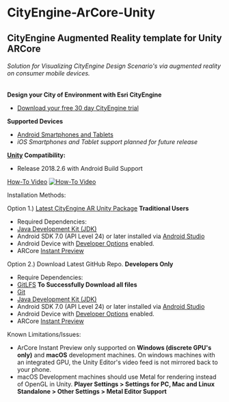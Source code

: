 # CityEngine-ArCore-Unity
## CityEngine Augmented Reality template for Unity ARCore
###### Solution for Visualizing CityEngine Design Scenario's via augmented reality on consumer mobile devices.

**Design your City of Environment with Esri CityEngine**
- [Download your free 30 day CityEngine trial](https://www.esri.com/en-us/arcgis/products/esri-cityengine/overview)

**Supported Devices**
- [Android Smartphones and Tablets](https://developers.google.com/ar/discover/supported-devices)
- _iOS Smartphones and Tablet support planned for future release_

**[Unity](https://unity3d.com/get-unity/download) Compatibility:**
- Release 2018.2.6 with Android Build Support

[How-To Video](https://youtu.be/-hGFLRV4bM8)
[![How-To Video](https://img.youtube.com/vi/-hGFLRV4bM8/0.jpg)](https://www.youtube.com/watch?v=-hGFLRV4bM8)

Installation Methods:

Option 1.) [Latest CityEngine AR Unity Package](https://esri.box.com/v/CityEngineAR) **Traditional Users**
- Required Dependencies:
- [Java Development Kit (JDK)](http://www.oracle.com/technetwork/java/javase/downloads/jdk8-downloads-2133151.html)
- Android SDK 7.0 (API Level 24) or later installed via [Android Studio](https://developer.android.com/studio/)
- Android Device with [Developer Options](https://developer.android.com/studio/debug/dev-options#enable) enabled. 
- ARCore [Instant Preview](https://developers.google.com/ar/develop/unity/instant-preview)

Option 2.) Download Latest GitHub Repo. **Developers Only**
- Require Dependencies:
- [GitLFS](https://git-lfs.github.com/) **To Successfully Download all files**
- [Git](https://git-scm.com/)
- [Java Development Kit (JDK)](http://www.oracle.com/technetwork/java/javase/downloads/jdk8-downloads-2133151.html)
- Android SDK 7.0 (API Level 24) or later installed via [Android Studio](https://developer.android.com/studio/)
- Android Device with [Developer Options](https://developer.android.com/studio/debug/dev-options#enable) enabled. 
- ARCore [Instant Preview](https://developers.google.com/ar/develop/unity/instant-preview)

Known Limitations/Issues:
- ArCore Instant Preview only supported on **Windows (discrete GPU's only)** and **macOS** development machines. On windows machines with an integrated GPU, the Unity Editor's video feed is not mirrored back to your phone.
- macOS Development machines should use Metal for rendering instead of OpenGL in Unity. **Player Settings > Settings for PC, Mac and Linux Standalone > Other Settings > Metal Editor Support**
